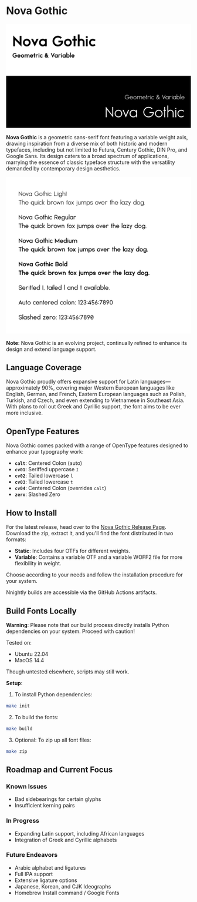 # Nova Gothic

![Nova Gothic Banner](misc/images/banner.png)

**Nova Gothic** is a geometric sans-serif font featuring a variable weight axis, drawing inspiration from a diverse mix of both historic and modern typefaces, including but not limited to Futura, Century Gothic, DIN Pro, and Google Sans. Its design caters to a broad spectrum of applications, marrying the essence of classic typeface structure with the versatility demanded by contemporary design aesthetics.

![Nova Gothic Specimen](misc/images/specimen.png)

**Note**: Nova Gothic is an evolving project, continually refined to enhance its design and extend language support.

## Language Coverage

Nova Gothic proudly offers expansive support for Latin languages—approximately 90%, covering major Western European languages like English, German, and French, Eastern European languages such as Polish, Turkish, and Czech, and even extending to Vietnamese in Southeast Asia. With plans to roll out Greek and Cyrillic support, the font aims to be ever more inclusive.

## OpenType Features

Nova Gothic comes packed with a range of OpenType features designed to enhance your typography work:

- **`calt`**: Centered Colon (auto)
- **`cv01`**: Seriffed uppercase `I`
- **`cv02`**: Tailed lowercase `l`
- **`cv03`**: Tailed lowercase `t`
- **`cv04`**: Centered Colon (overrides `calt`)
- **`zero`**: Slashed Zero

## How to Install

For the latest release, head over to the [Nova Gothic Release Page](https://github.com/Aaron-212/NovaGothic/releases). Download the zip, extract it, and you'll find the font distributed in two formats:

- **Static**: Includes four OTFs for different weights.
- **Variable**: Contains a variable OTF and a variable WOFF2 file for more flexibility in weight.

Choose according to your needs and follow the installation procedure for your system.

Nnightly builds are accessible via the GitHub Actions artifacts.

## Build Fonts Locally

**Warning**: Please note that our build process directly installs Python dependencies on your system. Proceed with caution!

Tested on:
- Ubuntu 22.04
- MacOS 14.4

Though untested elsewhere, scripts may still work.

**Setup**:

1. To install Python dependencies:
```sh
make init
```

2. To build the fonts:
```sh
make build
```

3. Optional: To zip up all font files:
```sh
make zip
```

## Roadmap and Current Focus

### Known Issues

- Bad sidebearings for certain glyphs
- Insufficient kerning pairs

### In Progress

- Expanding Latin support, including African languages
- Integration of Greek and Cyrillic alphabets

### Future Endeavors

- Arabic alphabet and ligatures
- Full IPA support
- Extensive ligature options
- Japanese, Korean, and CJK Ideographs
- Homebrew Install command / Google Fonts
